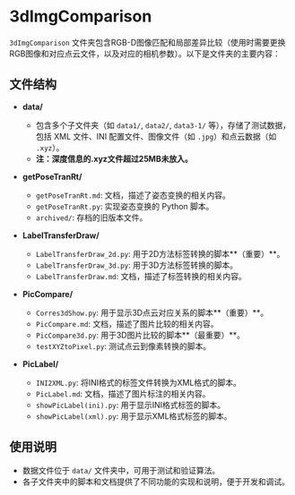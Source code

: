 # 3dImgComparison

`3dImgComparison` 文件夹包含RGB-D图像匹配和局部差异比较（使用时需要更换RGB图像和对应点云文件，以及对应的相机参数）。以下是文件夹的主要内容：

## 文件结构

- **data/**
  - 包含多个子文件夹（如 `data1/`, `data2/`, `data3-1/` 等），存储了测试数据，包括 XML 文件、INI 配置文件、图像文件（如 `.jpg`）和点云数据（如 `.xyz`）。
  - **注：深度信息的.xyz文件超过25MB未放入。**
- **getPoseTranRt/**
  - `getPoseTranRt.md`: 文档，描述了姿态变换的相关内容。
  - `getPoseTranRt.py`: 实现姿态变换的 Python 脚本。
  - `archived/`: 存档的旧版本文件。

- **LabelTransferDraw/**
  - `LabelTransferDraw_2d.py`: 用于2D方法标签转换的脚本**（重要）**。
  - `LabelTransferDraw_3d.py`: 用于3D方法标签转换的脚本。
  - `LabelTransferDraw.md`: 文档，描述了标签转换的相关内容。

- **PicCompare/**
  - `Corres3dShow.py`: 用于显示3D点云对应关系的脚本**（重要）**。
  - `PicCompare.md`: 文档，描述了图片比较的相关内容。
  - `PicCompare3d.py`: 用于3D图片比较的脚本**（最重要）**。
  - `testXYZtoPixel.py`: 测试点云到像素转换的脚本。

- **PicLabel/**
  - `INI2XML.py`: 将INI格式的标签文件转换为XML格式的脚本。
  - `PicLabel.md`: 文档，描述了图片标注的相关内容。
  - `showPicLabel(ini).py`: 用于显示INI格式标签的脚本。
  - `showPicLabel(xml).py`: 用于显示XML格式标签的脚本。

## 使用说明

- 数据文件位于 `data/` 文件夹中，可用于测试和验证算法。
- 各子文件夹中的脚本和文档提供了不同功能的实现和说明，便于开发和调试。
